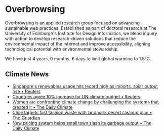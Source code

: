 # Overbrowsing

Overbrowsing is an applied research group focused on advancing sustainable web practices. Established as part of doctoral research at The University of Edinburgh's Institute for Design Informatics, we blend inquiry with action to develop research-driven solutions that reduce the environmental impact of the internet and improve accessibility, aligning technological potential with environmental stewardship.

<!-- clock-time -->
We have just 4 years, 0 months, 6 days to limit global warming to 1.5°C.
<!-- /clock-time -->

## Climate News
<!-- clock-news -->
- [Singapore's renewables usage hits record high as imports, solar output rise • Reuters](https://www.reuters.com/sustainability/boards-policy-regulation/singapores-renewables-usage-hits-record-high-imports-solar-output-rise-2025-06-27/ )
- [Countries agree 10% increase for UN climate budget • Reuters](https://www.reuters.com/sustainability/cop/countries-agree-10-increase-un-climate-budget-2025-06-26/ )
- [Women are confronting climate change by challenging the systems that created it • The Daily Climate](https://www.dailyclimate.org/how-women-are-confronting-climate-change-by-challenging-the-systems-that-created-it-2672439439.html )
- [Chile targets fast fashion waste with landmark desert cleanup plan • The Guardian](https://www.theguardian.com/world/2025/jun/26/chile-fast-fashion-waste-atacama-desert )
- [New pricing system helps small town slash its garbage output • The Daily Climate](https://www.dailyclimate.org/new-pricing-system-helps-small-town-slash-its-garbage-output-2672441302.html )
<!-- /clock-news -->
